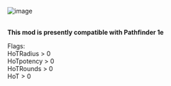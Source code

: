 ![image](https://i.imgur.com/Up1jqTJ.png)

  <br>
<strong>This mod is presently compatible with Pathfinder 1e</strong>  <br>


Flags:  <br>
HoTRadius > 0  <br>
HoTpotency > 0  <br>
HoTRounds > 0  <br>
HoT > 0  <br>


